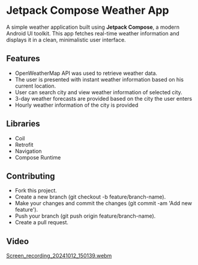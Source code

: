 
# Jetpack Compose Weather App

A simple weather application built using **Jetpack Compose**, a modern Android UI toolkit. This app fetches real-time weather information and displays it in a clean, minimalistic user interface.


## Features

- OpenWeatherMap API was used to retrieve weather data.
- The user is presented with instant weather information based on his current location.
- User can search city and view weather information of selected city.
- 3-day weather forecasts are provided based on the city the user enters
- Hourly weather information of the city is provided

  
## Libraries

* Coil
* Retrofit
* Navigation
* Compose Runtime

## Contributing

* Fork this project.
* Create a new branch (git checkout -b feature/branch-name).
* Make your changes and commit the changes (git commit -am 'Add new feature').
* Push your branch (git push origin feature/branch-name).
* Create a pull request.

  
## Video
[Screen_recording_20241012_150139.webm](https://github.com/user-attachments/assets/5b7f8bcc-c441-4acc-af29-9a598009f91b)
